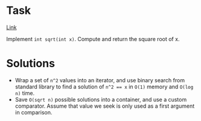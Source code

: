 # Task
[Link](https://leetcode.com/problems/sqrtx/description/)

Implement `int sqrt(int x)`.
Compute and return the square root of x.

# Solutions
* Wrap a set of `n^2` values into an iterator, and use binary search from standard library to find a solution of `n^2 == x` in `O(1)` memory and `O(log n)` time.
* Save `O(sqrt n)` possible solutions into a container, and use a custom comparator. Assume that value we seek is only used as a first argument in comparison.
